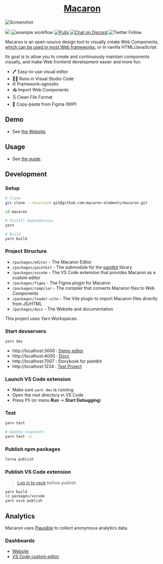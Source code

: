<h1 align="center"><a href="https://macaron-elements.com">Macaron</a></h1>

![Screenshot](packages/vscode/screenshot.png)

[![](https://vsmarketplacebadge.apphb.com/version/Macaron.macaron-vscode.svg)](https://marketplace.visualstudio.com/items?itemName=Macaron.macaron-vscode) 
![example workflow](https://github.com/macaron-elements/macaron/actions/workflows/node.js.yml/badge.svg)
[![Pulls](https://img.shields.io/badge/PRs-welcome-brightgreen.svg)](https://github.com/macaron-elements/macaron/pulls)
[![Chat on Discord](https://img.shields.io/badge/chat-Discord-7289DA?logo=discord)](https://discord.gg/WGk6Mx8qTK)
![Twitter Follow](https://img.shields.io/twitter/follow/macaron_editor?style=social)

Macaron is an open-source design tool to visually create Web Components, [which can be used in most Web frameworks](https://custom-elements-everywhere.com/), or in vanilla HTML/JavaScript.

Its goal is to allow you to create and continuously maintain components visually, and make Web frontend development easier and more fun.

- :pen: Easy-to-use visual editor
- :technologist: Runs in Visual Studio Code
- :globe_with_meridians: Framework-agnostic
- :inbox_tray: Import Web Components
- :spiral_notepad: Clean File Format
- :art: Copy-paste from Figma (WIP)

## Demo

- See [the Website](https://macaron-elements.com).

## Usage

- See [the guide](https://macaron-elements.com/guide).

## Development

### Setup

```bash
# Clone
git clone --recursive git@github.com:macaron-elements/macaron.git

cd macaron

# Install dependencies
yarn

# Build
yarn build
```

### Project Structure

- `/packages/editor` - The Macaron Editor
- `/packages/paintkit` - The submodule for the [paintkit](https://github.com/seanchas116/paintkit) library
- `/packages/vscode` - The VS Code extension that provides Macaron as a custom editor
- `/packages/figma` - The Figma plugin for Macaron
- `/packages/compiler` - The compiler that converts Macaron files to Web Components
- `/packages/loader-vite` - The Vite plugin to import Macaron files directly from JS/HTML
- `/packages/docs` - The Website and documentation

This project uses Yarn Workspaces.

### Start devservers

```bash
yarn dev
```

- http://localhost:3000 : [Demo editor](/packages/editor/src/index.tsx)
- http://localhost:4000 : [Docs](/packages/docs)
- http://localhost:7007 : Storybook for paintkit
- http://localhost:1234 : [Test Project](/packages/test-project)

### Launch VS Code extension

- Make sure `yarn dev` is running
- Open the root directory in VS Code
- Press <kbd>F5</kbd> (or menu **Run** → **Start Debugging**)

### Test

```bash
yarn test

# Update snapshots
yarn test -u
```

### Publish npm packages

```bash
lerna publish
```

### Publish VS Code extension

> [Log in to vsce](https://code.visualstudio.com/api/working-with-extensions/publishing-extension) before publish

```bash
yarn build
cd packages/vscode
yarn vsce publish
```

## Analytics

Macaron uses [Plausible](https://plausible.io/) to collect anonymous analytics data.

### Dashboards

- [Website](https://plausible.io/macaron-elements.com)
- [VS Code custom editor](https://plausible.io/vscode.macaron-elements.com)
